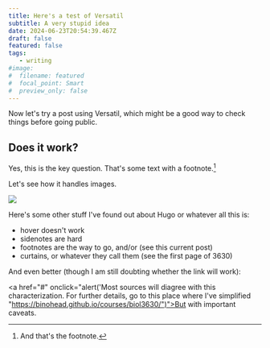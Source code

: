 ```yaml
---
title: Here's a test of Versatil
subtitle: A very stupid idea
date: 2024-06-23T20:54:39.467Z
draft: false
featured: false
tags:
   - writing
#image:
#  filename: featured
#  focal_point: Smart
#  preview_only: false
--- 
```

Now let's try a post using Versatil, which might be a good way to check things before going public.

## Does it work?

Yes, this is the key question. That's some text with a footnote.[^1]

[^1]: And that's the footnote.

Let's see how it handles images.

![](https://binohead.github.io/blog/warbled-songs/featured_hu17d2fd7c835acc25fa5b23506fa21df5_113233_8b3383641be7222c8b6729bfb23fa5fa.webp)

Here's some other stuff I've found out about Hugo or whatever all this is:

- hover doesn't work
- sidenotes are hard
- footnotes are the way to go, and/or (see this current post)
- curtains, or whatever they call them (see the first page of 3630)

And even better (though I am still doubting whether the link will work):

<a href="#" onclick="alert('Most sources will diagree with this characterization. For further details, go to this place where I've simplified "https://binohead.github.io/courses/biol3630/")">But with important caveats.</a>
